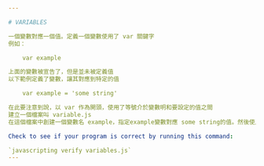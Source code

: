 ```yaml
---

# VARIABLES

一個變數對應一個值。定義一個變數使用了 var 關鍵字
例如：

    var example

上面的變數被宣告了，但是並未被定義值
以下範例定義了變數，讓其對應到特定的值

    var example = 'some string'

在此要注意到說，以 var 作為開頭，使用了等號介於變數明和要設定的值之間
建立一個檔案叫 variable.js
在這個檔案中創建一個變數名 example，指定example變數對應 some string的值。然後使用console.log() 來印出 example變數的值到console

Check to see if your program is correct by running this command:

`javascripting verify variables.js`
---
```

